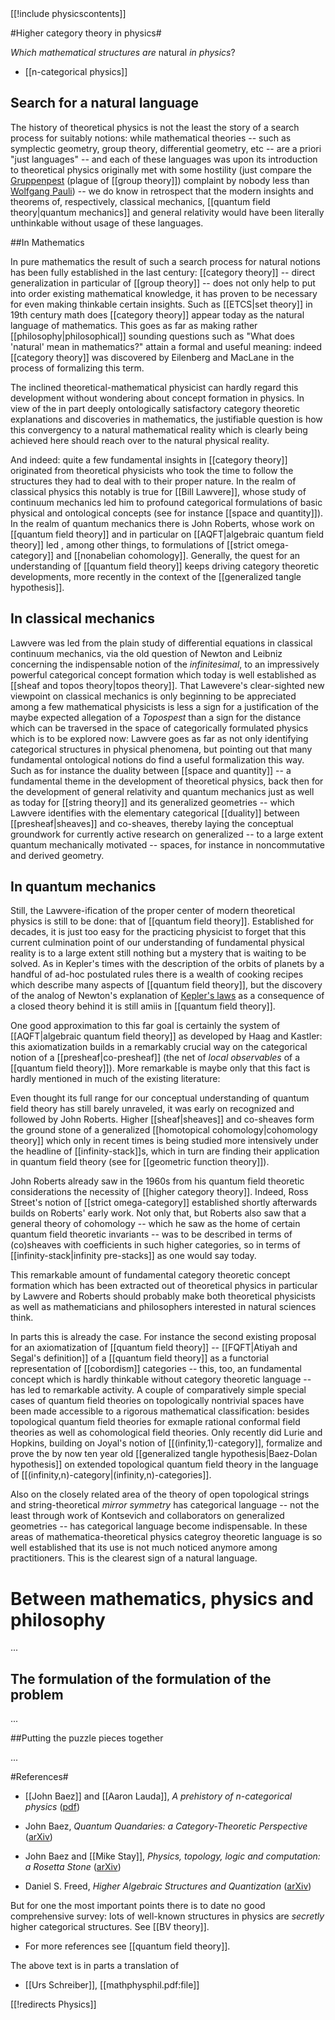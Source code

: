 <div class="rightHandSide toc">
[[!include physicscontents]]
</div>


#Higher category theory in physics#


_Which mathematical structures are_ natural _in physics_?


* [[n-categorical physics]]

## Search for a natural language ##

The history of theoretical physics is not the least the story of a search process for suitably notions: while mathematical theories -- such as symplectic geometry, group theory, differential geometry, etc -- are a priori "just languages" -- and each of these languages was upon its introduction to theoretical physics originally met with some hostility (just compare the [Gruppenpest](http://books.google.de/books?id=8QxvNuqxSYIC&pg=RA5-PA209&lpg=RA5-PA209&dq=Pauli+Gruppenpest&source=bl&ots=wG-UJI8nHV&sig=pFyZhKKrut7cB4QGF4bpdQc4ehE&hl=de&sa=X&oi=book_result&resnum=1&ct=result)  (plague of [[group theory]]) complaint by nobody less than  [Wolfgang Pauli](http://en.wikipedia.org/wiki/Wolfgang_Pauli)) -- we do know in retrospect that the modern insights and theorems of, respectively, classical mechanics, [[quantum field theory|quantum mechanics]] and general relativity would have been literally unthinkable without usage of these languages.

##In Mathematics

In pure mathematics the result of such a search process for natural notions has been fully established in the last century: [[category theory]] -- direct generalization in particular of [[group theory]] -- does not only help to put into order existing mathematical knowledge, it has proven to be necessary for even making thinkable certain insights. Such as [[ETCS|set theory]] in 19th century math does [[category theory]] appear today as the natural language of mathematics. This goes as far as making rather [[philosophy|philosophical]] sounding questions such as "What does 'natural' mean in mathematics?" attain a formal and useful meaning: indeed [[category theory]] was discovered by Eilenberg and MacLane in the process of formalizing this term.

The inclined theoretical-mathematical physicist can hardly regard this development without wondering about concept formation in physics. In view of the in part deeply ontologically satisfactory category theoretic explanations and discoveries in mathematics, the justifiable question is how this convergency to a natural mathematical reality which is clearly being achieved here should reach over to the natural physical reality.

And indeed: quite a few fundamental insights in [[category theory]] originated from theoretical physicists who took the time to follow the structures they had to deal with to their proper nature. In the realm of classical physics this notably is true for [[Bill Lawvere]], whose study of continuum mechanics led him to profound categorical formulations of basic physical and ontological concepts (see for instance [[space and quantity]]). In the realm of quantum mechanics there is John Roberts, whose work on [[quantum field theory]] and in particular on [[AQFT|algebraic quantum field theory]] led , among other things, to formulations of [[strict omega-category]] and [[nonabelian cohomology]]. Generally, the quest for an understanding of [[quantum field theory]] keeps driving category theoretic developments, more recently in the context of the [[generalized tangle hypothesis]].



## In classical mechanics

Lawvere was led from the plain study of differential equations in classical continuum mechanics, via the old question of Newton and Leibniz concerning the indispensable notion of the _infinitesimal_, to an impressively powerful categorical concept formation which today is well established as [[sheaf and topos theory|topos theory]]. That Lawevere's clear-sighted new viewpoint on classical mechanics is only beginning to be appreciated among a few mathematical physicists is less a sign for a justification of the maybe expected allegation of a _Topospest_ than a sign for the distance which can be traversed in the space of categorically formulated physics which is to be explored now: Lawvere goes as far as not only identifying categorical structures in physical phenomena, but pointing out that many fundamental ontological notions do find a useful formalization this way. Such as for instance the duality between [[space and quantity]] -- a fundamental theme in the development of theoretical physics, back then for the development of general relativity and quantum mechanics just as well as today for [[string theory]] and its generalized geometries -- which Lawvere identifies with the elementary categorical [[duality]] between [[presheaf|sheaves]] and co-sheaves, thereby laying the conceptual groundwork for currently active research on generalized -- to a large extent quantum mechanically motivated -- spaces, for instance in noncommutative and derived geometry.


## In quantum mechanics

Still, the Lawvere-ification of the proper center of modern theoretical physics is still to be done: that of [[quantum field theory]]. Established for decades, it is just too easy for the practicing physicist to forget that this current culmination point of our understanding of fundamental physical reality is to a large extent still nothing but a mystery that is waiting to be solved. As in Kepler's times with the description of the orbits of planets by a handful of ad-hoc postulated rules there is a wealth of cooking recipes which describe many aspects of [[quantum field theory]], but the discovery of the analog of Newton's explanation of [Kepler's laws](http://en.wikipedia.org/wiki/Kepler's_laws_of_planetary_motion) as a consequence of a closed theory behind it is still amiis in [[quantum field theory]].

One good approximation to this far goal is certainly the system of [[AQFT|algebraic quantum field theory]] as developed by Haag and Kastler: this axiomatization builds in a remarkably crucial way on the categorical notion of a [[presheaf|co-presheaf]] (the net of _local observables_ of a [[quantum field theory]]). More remarkable is maybe only that this fact is hardly mentioned in much of the existing literature:

Even thought its full range for our conceptual understanding of quantum field theory has still barely unraveled, it was early on recognized and followed by John Roberts. Higher [[sheaf|sheaves]] and co-sheaves form the ground stone of a generalized [[homotopical cohomology|cohomology theory]] which only in recent times is being studied more intensively under the headline of [[infinity-stack]]s, which in turn are finding their application in quantum field theory (see for [[geometric function theory]]). 

John Roberts already saw in the 1960s from his quantum field theoretic considerations the necessity of [[higher category theory]]. Indeed, Ross Street's notion of [[strict omega-category]] established shortly afterwards builds on Roberts' early work. Not only that, but Roberts also saw that a general theory of cohomology -- which he saw as the home of certain quantum field theoretic invariants -- was to be described in terms of (co)sheaves with coefficients in such higher categories, so in terms of  [[infinity-stack|infinity pre-stacks]] as one would say today.

This remarkable amount of fundamental category theoretic concept formation which has been extracted out of theoretical physics in particular by Lawvere and Roberts  should probably make both theoretical physicists as well as mathematicians and philosophers interested in natural sciences think.

In parts this is already the case. For instance the second existing proposal for an axiomatization of [[quantum field theory]] -- [[FQFT|Atiyah and Segal's definition]] of a [[quantum field theory]] as a functorial representation of [[cobordism]] categories -- this, too, an fundamental concept which is hardly thinkable without category theoretic language -- has led to remarkable activity. A couple of comparatively simple special cases of quantum field theories on topologically nontrivial spaces have been made accessible to a rigorous mathematical classification: besides topological quantum field theories for exmaple rational conformal field theories as well as cohomological field theories. Only recently did Lurie and Hopkins, building on Joyal's  notion of [[(infinity,1)-category]], formalize and prove the by now ten year old [[generalized tangle hypothesis|Baez-Dolan hypothesis]] on extended topological quantum field theory in the language of [[(infinity,n)-category|(infinity,n)-categories]]. 

Also on the closely related area of the theory of open topological strings and string-theoretical _mirror symmetry_ has categorical language -- not  the least through work of Kontsevich and collaborators on generalized geometries -- has categorical language become indispensable. In these areas of mathematica-theoretical physics categroy theoretic language is so well established that its use is not much noticed anymore among practitioners. This is the clearest sign of a natural language.


# Between mathematics, physics and philosophy

...

## The formulation of the formulation of the problem

...

##Putting the puzzle pieces together

...


#References#


* [[John Baez]] and [[Aaron Lauda]], _A prehistory of $n$-categorical physics_ ([pdf](http://math.ucr.edu/home/baez/history.pdf))

* John Baez, _Quantum Quandaries: a Category-Theoretic Perspective_ ([arXiv](http://arxiv.org/abs/quant-ph/0404040))

* John Baez and [[Mike Stay]], _Physics, topology, logic and computation: a Rosetta Stone_ ([arXiv](http://math.ucr.edu/home/baez/rosetta.pdf))

* Daniel S. Freed, _Higher Algebraic Structures and Quantization_ ([arXiv](http://arxiv.org/abs/hep-th/9212115))

But for one the most important points there is to date no good comprehensive survey: lots of well-known structures in physics are _secretly_ higher categorical structures. See [[BV theory]].

* For more references see [[quantum field theory]].


The above text is in parts a translation of 

* [[Urs Schreiber]], [[mathphysphil.pdf:file]]


[[!redirects Physics]]